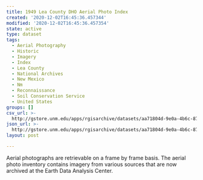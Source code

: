 ```yaml
---
title: 1949 Lea County DHO Aerial Photo Index
created: '2020-12-02T16:45:36.457344'
modified: '2020-12-02T16:45:36.457354'
state: active
type: dataset
tags:
  - Aerial Photography
  - Historic
  - Imagery
  - Index
  - Lea County
  - National Archives
  - New Mexico
  - Nm
  - Reconnaissance
  - Soil Conservation Service
  - United States
groups: []
csv_url: >-
  http://gstore.unm.edu/apps/rgisarchive/datasets/aa71804d-9e0a-4b6c-8771-c770c5b34264/dho_1949.derived.csv
json_url: >-
  http://gstore.unm.edu/apps/rgisarchive/datasets/aa71804d-9e0a-4b6c-8771-c770c5b34264/dho_1949.derived.json
layout: post

---
```

Aerial photographs are retrievable on a frame by frame basis. The aerial photo inventory contains imagery from various sources that are now archived at the Earth Data Analysis Center.
